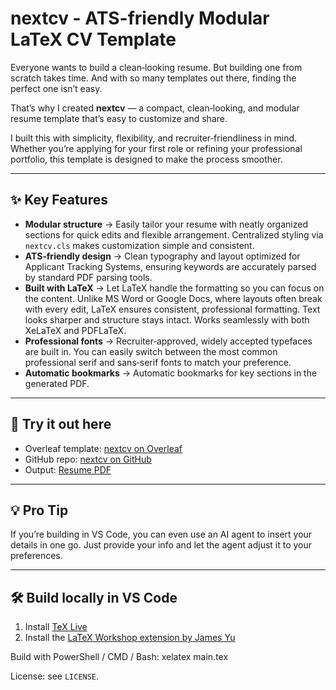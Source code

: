 # nextcv - ATS-friendly Modular LaTeX CV Template

Everyone wants to build a clean‑looking resume. But building one from scratch takes time. And with so many templates out there, finding the perfect one isn’t easy.  

That’s why I created **nextcv** — a compact, clean‑looking, and modular resume template that’s easy to customize and share.  

I built this with simplicity, flexibility, and recruiter‑friendliness in mind. Whether you’re applying for your first role or refining your professional portfolio, this template is designed to make the process smoother.  

---

## ✨ Key Features
- **Modular structure** → Easily tailor your resume with neatly organized sections for quick edits and flexible arrangement. Centralized styling via `nextcv.cls` makes customization simple and consistent.  
- **ATS‑friendly design** → Clean typography and layout optimized for Applicant Tracking Systems, ensuring keywords are accurately parsed by standard PDF parsing tools.  
- **Built with LaTeX** → Let LaTeX handle the formatting so you can focus on the content. Unlike MS Word or Google Docs, where layouts often break with every edit, LaTeX ensures consistent, professional formatting. Text looks sharper and structure stays intact. Works seamlessly with both XeLaTeX and PDFLaTeX.  
- **Professional fonts** → Recruiter‑approved, widely accepted typefaces are built in. You can easily switch between the most common professional serif and sans‑serif fonts to match your preference.  
- **Automatic bookmarks** → Automatic bookmarks for key sections in the generated PDF.  

---

## 🔗 Try it out here
- Overleaf template: [nextcv on Overleaf](https://www.overleaf.com/read/ryknrgsrcskz#1ccc20)  
- GitHub repo: [nextcv on GitHub](https://github.com/prasenjit9619/nextcv)
- Output: [Resume PDF](https://github.com/prasenjit9619/nextcv/blob/main/main.pdf)

---

## 💡 Pro Tip
If you’re building in VS Code, you can even use an AI agent to insert your details in one go. Just provide your info and let the agent adjust it to your preferences.  

---

## 🛠️ Build locally in VS Code
1. Install [TeX Live](https://www.tug.org/texlive/)  
2. Install the [LaTeX Workshop extension by James Yu](https://marketplace.visualstudio.com/items?itemName=James-Yu.latex-workshop)  

Build with PowerShell / CMD / Bash:   xelatex main.tex

License: see `LICENSE`.




